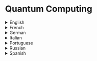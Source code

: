 # Quantum Computing

<details>
  <summary>English</summary>
  
  ### Materials
- [Wikipedia](https://en.wikipedia.org/wiki/Quantum_computing)
- [IBM Quantum Computing](https://www.research.ibm.com/ibm-q/learn/what-is-quantum-computing/)
- [IBM On “Quantum Supremacy”](https://www.ibm.com/blogs/research/2019/10/on-quantum-supremacy)
- [Quantum supremacy using a programmable superconducting processor](https://www.nature.com/articles/s41586-019-1666-5)
- [D-Wave Systems](https://www.dwavesys.com/quantum-computing)
- [Quantum Computing 101](https://uwaterloo.ca/institute-for-quantum-computing/quantum-computing-101)
- [Wired Guide](https://www.wired.com/story/wired-guide-to-quantum-computing/)
- [Ars Technica](https://arstechnica.com/science/2010/01/a-tale-of-two-qubits-how-quantum-computers-work/)
- [Reddit Community](https://www.reddit.com/r/QuantumComputing/)
- [Hackernoon](https://hackernoon.com/quantum-computing-explained-a114999299ca)
- [Plus Maths](https://plus.maths.org/content/how-does-quantum-commuting-work)
- [Quantum Computing](https://www.explainthatstuff.com/quantum-computing.html)
- [An Interactive Introduction To Quantum Computing](https://davidbkemp.github.io/QuantumComputingArticle/)
- [Quantum Computing, A Gentle Introduction](http://mmrc.amss.cas.cn/tlb/201702/W020170224608150244118.pdf)
- [The Einstein Lecture: The Quantum Computing Revolution](https://www.youtube.com/watch?v=FnPp73F5cnE)
- [Jozef Gruska](http://www2.fiit.stuba.sk/~kvasnicka/QuantumComputing/Gruska_QC.pdf)
- [Mark Oskin](https://homes.cs.washington.edu/~oskin/quantum-notes.pdf)
- [Robert Sizemore](https://uncw.edu/phy/documents/SizemoreTalk.pdf)
- [Quantum Computing Architecture](https://www.nii.ac.jp/qis/first-quantum/symposium/2011/pdf/van02_summerSchool2011.pdf)
- [John Preskill](https://arxiv.org/pdf/1801.00862.pdf)
- [Principles of Quantum Computation and Information](http://www-reynal.ensea.fr/docs/iq/PrinciplesOfQuantumComputation1.pdf)
- [Ronald de Wolf](https://homepages.cwi.nl/~rdewolf/qcnotes.pdf)
- [Basics and Concepts](https://web.cecs.pdx.edu/~mperkows/CLASS_FUTURE/NEW_MATERIALS_2011/lukac_perkowski_book_introduction_and_quantum_mechanics.pdf)
- [Anuj Dawar](https://www.cl.cam.ac.uk/teaching/0910/QuantComp/notes.pdf)
- [Quantum Algorithms](https://people.eecs.berkeley.edu/~vazirani/algorithms/chap10.pdf)
- [What is Quantum Computation](https://www.ic.unicamp.br/~rocha/sci/qc/src/WhatIsQuantumComputing.pdf)
- [Peter Shor](http://www-math.mit.edu/~shor/papers/ICM.pdf)
- [A Course in Quantum Computing](http://lapastillaroja.net/wp-content/uploads/2016/09/Intro_to_QC_Vol_1_Loceff.pdf)
- [An Introduction](http://people.math.gatech.edu/~jeanbel/TalksE/quantcomp03.pdf)
- [Quantum Computing with Molecules](http://cba.mit.edu/docs/papers/98.06.sciqc.pdf)
- [The Limits of Quantum](https://www.cs.virginia.edu/~robins/The_Limits_of_Quantum_Computers.pdf)
- [Qilimanjaro](https://qilimanjaro.io/static/whitepaper.pdf)
- [Quantum Computing Principles](http://www.cfilt.iitb.ac.in/resources/surveys/qc-vipul-may14.pdf)
- [Linear Algebra for Quantum Computing](https://cds.cern.ch/record/1522001/files/978-1-4614-6336-8_BookBackMatter.pdf)
- [Innovating with Quantum Computing](https://www.accenture.com/t00010101T000000__w__/br-pt/_acnmedia/PDF-45/Accenture-Innovating-Quantum-Computing-Novo.pdf)
- [Blockchain and Quantum Computing](https://pdfs.semanticscholar.org/2284/08bf3c13f0d579f21a5d999e7d4967104c09.pdf)
- [History of Quantum Computing](https://people.maths.bris.ac.uk/~csxam/teaching/history.pdf)
- [Quantum Models](https://www.iitis.pl/~miszczak/files/papers/miszczak11models.pdf)
- [Physical Implementation of Quantum Computing](https://www-users.cs.york.ac.uk/schmuel/book/quantum.pdf)
- [Intro to Quantum Computing](https://cerfacs.fr/wp-content/uploads/2018/09/CSG_Suau-final_report.pdf)
- [From Monte Carlo to Quantum Computation](https://www.uni-kl.de/AG-Heinrich/procsalz.pdf)
- [Quantum Information Processing](https://permalink.lanl.gov/object/tr?what=info:lanl-repo/lareport/LA-UR-02-3216)
- [Quantum Computing for Computer Scientists](https://www.microsoft.com/en-us/research/uploads/prod/2018/05/40655.compressed.pdf)
- [Quantum Computation](https://notendur.hi.is/hh/kennsla/rrr/QuantumComputation.pdf)
- [Quantum Experiments at Space Scale](https://en.wikipedia.org/wiki/Quantum_Experiments_at_Space_Scale)
- [Learn Quantum Computing with Python and Q#](https://www.manning.com/books/learn-quantum-computing-with-python-and-q-sharp)
- [Quantum Computing for Java Developers](https://www.manning.com/books/quantum-computing-for-java-developers)
- [Quantum Computing for Computer Scientists Lecture](https://www.youtube.com/watch?v=F_Riqjdh2oM)
- [Quantum Computing Concepts](https://www.youtube.com/watch?v=OWJCfOvochA)
- [Beginners Guide to Quantum Computing](https://www.youtube.com/watch?v=JRIPV0dPAd4)
- [Current State of Quantum Computing](https://www.youtube.com/watch?v=PN7mPYcWFKg)
- [Quantum Computers Explained](https://www.youtube.com/watch?v=JhHMJCUmq28)
- [Google and NASA's Quantum Artificial Intelligence Lab](https://www.youtube.com/watch?v=CMdHDHEuOUE)
- [Demonstrating Quantum Supremacy](https://www.youtube.com/watch?v=-ZNEzzDcllU)
- [Quantum Computing with Andrea Morello](https://www.youtube.com/watch?v=jDW9bWSepB0&ab_channel=EEVdiscover)
</details>

<details>
  <summary>French</summary>
  
  ### Materials
- [Ordinateur Quantique](https://www.futura-sciences.com/sciences/definitions/physique-ordinateur-quantique-4348/)
- [Institut Pandore](https://www.institut-pandore.com/physique-quantique/informatique-ordinateur-quantique/)
- [Comprendre l’informatique quantique – qubits](https://www.frenchweb.fr/comprendre-linformatique-quantique-qubits/330991)
- [Oezratty](https://www.oezratty.net/wordpress/2018/comprendre-linformatique-quantique-ordinateur-quantique/)
- [Info Quantique](https://www-fourier.ujf-grenoble.fr/~spehner/enseignement/info_quantique.pdf)
- [Ordinateur Quantique](https://www.phys.ens.fr/IMG/pdf/jmr.pdf)
- [L'Ordinateur Quantique](https://www.physinfo.org/Info_Quantique/Ordi_Quant.pdf)
- [Introduction `a l’information quantique](http://dept-info.labri.fr/~ges/ENSEIGNEMENT/CALCULQ/polycop_calculq.pdf)
- [Denis Crottet](https://cds.cern.ch/record/432739/files/0003132.pdf)
- [Algorithmes et Architectures](https://www.physique.usherbrooke.ca/pages/sites/default/files/Algorithmes_et_architectures_16dec2002_Blais.pdf)
</details>

<details>
  <summary>German</summary>
  
  ### Materials
- [Prof. Dr. Erich Grädel](https://logic.rwth-aachen.de/Teaching/QC-SS15/index.html.de)
- [Quantencomputing und andere Quantentechnologien](https://digitaleweltmagazin.de/en/2018/07/25/quantencomputing-und-andere-quantentechnologien/)
- [QC Teaching](https://www.cond-mat.de/teaching/QC/)
- [Lib Quantum](http://www.libquantum.de/files/libquantum.pdf)
- [Rupert Hölzl](https://hoelzl.fr/Hoelzl%20-%20Quantencomputer.pdf)
- [Quantencomputer](https://www.physik.hu-berlin.de/de/nano/lehre/BachelorSeminar/quantencomputer.pdf)
- [In Theorie und Praxis](http://www5.rz.rub.de:8032/imperia/md/content/wolf/quantencomputerdagstuhl.pdf)
- [Enrico Arrigoni](https://itp.tugraz.at/~arrigoni/vorlesungen/quantumcomputer/script/bilder/qucomp/beamer-qucomp.pdf)
</details>

<details>
  <summary>Italian</summary>
  
  ### Materials
- [AI4business](https://www.ai4business.it/intelligenza-artificiale/computer-quantistico/)
- [IBM Q Computing](https://medium.com/visionari/quantum-computing-prova-un-computer-quantico-direttamente-da-casa-dfc3c05e794d)
- [Il Computer Quantistico](http://profs.sci.univr.it/~dipierro/InfQuant/Lezione_Morsch_Slides.pdf)
- [Alessandra di Pierro](http://profs.sci.univr.it/~dipierro/InfQuant/articles/Lezioni-IQ.pdf)
- [Introduzione al Quantum Computing](http://www.apogeonline.com/2002/libri/88-503-1062-5/ebook/pdf/QuantumComputing.pdf)
- [Computer e Simulazioni Quantistici](https://amslaurea.unibo.it/7707/1/Mariano_Antonio_Lorenzo_Computer_e_simulazioni_quantistici.pdf)
- [Introduzione ai Calcolatori Quantistici](http://guidovicino.com/writes/quantumcomputing.pdf)
- [Computer Quantistici](http://mondodigitale.aicanet.net/2013-4/articoli/01_Computer_Quantistici.pdf)
- [La Mecanica Quantistica](http://www.dmf.unisalento.it/cc/video/2017/olivares/slides.pdf)
- [Dal Gatto di Schrödinger al Quantum Computing](http://spin2.fisica.unina.it/attachments/article/93/Presentazione%20Chiarello%20ASL%20Napoli.pdf)
</details>

<details>
  <summary>Portuguese</summary>
  
  ### Materials
- [Introdução à Computação Quântica](http://www.ic.unicamp.br/~ducatte/mo401/1s2010/T2/096389-t2.pdf)
- [Computação e Informação Quântica](http://www.cbpf.br/~qbitrmn/didaticos/cqiq.pdf)
- [Computação Quântica, Desafios para o Século XXI](http://professor.ufrgs.br/fernando-haas/files/computacao_quantica.pdf)
- [O que é Computação Quântica](http://profs.if.uff.br/ernesto/wiki/lib/exe/fetch.php?media=cq_vr_2013_slides_p.pdf)
- [Fundamentos Físicos e Perspectivas](http://repositorio.ufla.br/bitstream/1/9369/1/MONOGRAFIA_Computa%C3%A7%C3%A3o_qu%C3%A2ntica_fundamentos_f%C3%ADsicos_e_%20perspectivas.pdf)
- [Complexidade e Algoritmos](https://linux.ime.usp.br/~cef/mac499-04/monografias/cardonha/quantum.pdf)
- [Computação Quântica: Estado da Arte](http://www.inf.ufsc.br/~j.barreto/trabaluno/TCBrunoTulio.pdf)
- [Mecânica Quântica à Computação Quântica](http://algol.fis.uc.pt/forum/apoio/Conferencias/MQuantica.pdf)
- [Introdução à Computação Quântica](http://capivara.free.fr/tony/wp-content/mo401-017502-t2-artigo.pdf)
- [A Nova onda dos Qubits](http://revistapesquisa.fapesp.br/wp-content/uploads/2012/03/052-0571.pdf)
- [CQuântica](http://prof.facom.ufms.br/~marco/cquantica/cquantica.pdf)
- [Trabalho de Graduação, Computação Quântica](http://professor.ufabc.edu.br/~jair.donadelli/tg/QC.html)
- [Renascimento Quântico](https://www.spf.pt/magazines/GFIS/52/article/235/pdf)
- [Arquitetura de Computadores Quânticos](https://www.dcce.ibilce.unesp.br/~aleardo/cursos/arqcomp/Semin_ArqQuant.pdf)
- [Sutilezas do Mundo Quântico - Prof. Luiz Davidovich - UFRJ](https://www.youtube.com/watch?v=fp0tufHVuyE&ab_channel=InstitutodeF%C3%ADsicaUSP)
</details>

<details>
  <summary>Russian</summary>
  
  ### Materials
- [Fundamentals](http://theor.jinr.ru/~diastp/april06/lectures/gerdt/gerdt.pdf)
- [Quantum Calculations](http://booksshare.net/books/physics/stin-e/2000/files/kvantovievichesleniya2000.pdf)
- [Classic and Quantum Calculations](http://www.pseudology.org/science/ClassicalQuantVychislenia2.pdf)
</details>

<details>
  <summary>Spanish</summary>
  
  ### Materials
- [Xataka](https://www.xataka.com/ordenadores/computacion-cuantica-que-es-de-donde-viene-y-que-ha-conseguido)
- [Gizmodo](https://es.gizmodo.com/como-funciona-la-computacion-cuantica-explicado-de-man-1796976460)
- [Introducción a la Información Cuántica](http://benasque.org/2011fronterascompu/talks_contr/192FCB_Cuantica.pdf)
- [Computación Cuántica](http://www.ieee.org.ar/downloads/2008-comp-cuantica.pdf)
- [El Ordenador Cuántico](https://www.um.es/docencia/campoyl/Cuantico.PDF)
- [Oscar Rosas-Ortiz](https://www.fis.cinvestav.mx/~orosas/difusion/qcomp.pdf)
- [Circuitos Cuánticos](http://users.df.uba.ar/paz/pag_comp_cuant/resumenes/clase8.pdf)
- [De la Fantasía a la Realidad](https://www2.deloitte.com/content/dam/Deloitte/pe/Documents/audit/De%20fantas%C3%ADa%20a%20realidad%20(Abril%202017).pdf)
- [Diseño e Simulación de un Procesador Cuántico](https://personal.us.es/jlguisado/archs_aux/Presentacion%20PFC%20Computacion%20Cuantica%20Jaime%20Coello.pdf)
</details>